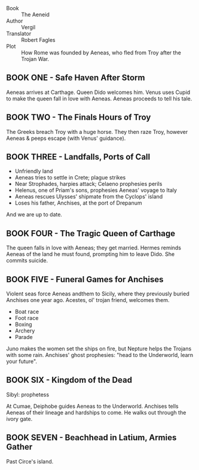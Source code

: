 <dl>
  <dt>Book</dt>
  <dd>The Aeneid</dd>
  
  <dt>Author</dt>
  <dd>Vergil<dd>
  
  <dt>Translator</dt>
  <dd>Robert Fagles<dd>
  
  <dt>Plot</dt>
  <dd>How Rome was founded by Aeneas, who fled from Troy after the Trojan War.</dd>
</dl>

## BOOK ONE - Safe Haven After Storm
Aeneas arrives at Carthage. Queen Dido welcomes him. Venus uses Cupid to make the queen fall in love with Aeneas. Aeneas proceeds to tell his tale.

## BOOK TWO - The Finals Hours of Troy
The Greeks breach Troy with a huge horse. They then raze Troy, however Aeneas & peeps escape (with Venus' guidance).

## BOOK THREE - Landfalls, Ports of Call
<ul>
  <li>Unfriendly land</li>
  <li>Aeneas tries to settle in Crete; plague strikes</li>
  <li>Near Strophades, harpies attack; Celaeno prophesies perils</li>
  <li>Helenus, one of Priam's sons, prophesies Aeneas' voyage to Italy</li>
  <li>Aeneas rescues Ulysses' shipmate from the Cyclops' island</li>
  <li>Loses his father, Anchises, at the port of Drepanum</li>
</ul>
And we are up to date.

## BOOK FOUR - The Tragic Queen of Carthage
The queen falls in love with Aeneas; they get married. Hermes reminds Aeneas of the land he must found, prompting him to leave Dido. She commits suicide.

## BOOK FIVE - Funeral Games for Anchises
Violent seas force Aeneas andthem to Sicily, where they previously buried Anchises one year ago. Acestes, ol' trojan friend, welcomes them.
<ul>
  <li>Boat race</li>
  <li>Foot race</li>
  <li>Boxing</li>
  <li>Archery</li>
  <li>Parade</li>
</ul>
Juno makes the women set the ships on fire, but Nepture helps the Trojans with some rain. Anchises' ghost prophesies: "head to the Underworld, learn your future".

## BOOK SIX - Kingdom of the Dead
<p>Sibyl: prophetess</p>
At Cumae, Deiphobe guides Aeneas to the Underworld. Anchises tells Aeneas of their lineage and hardships to come. He walks out through the ivory gate.

## BOOK SEVEN - Beachhead in Latium, Armies Gather
Past Circe's island.

